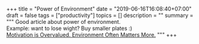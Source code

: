+++
title = "Power of Environment"
date = "2019-06-16T16:08:40+07:00"
draft = false
tags = ["productivity"]
topics = []
description = ""
summary = """
Good article about power of environment.  
Example: want to lose wight? Buy smaller plates :)  
[Motivation is Overvalued. Environment Often Matters More.](https://jamesclear.com/power-of-environment)
"""
+++

